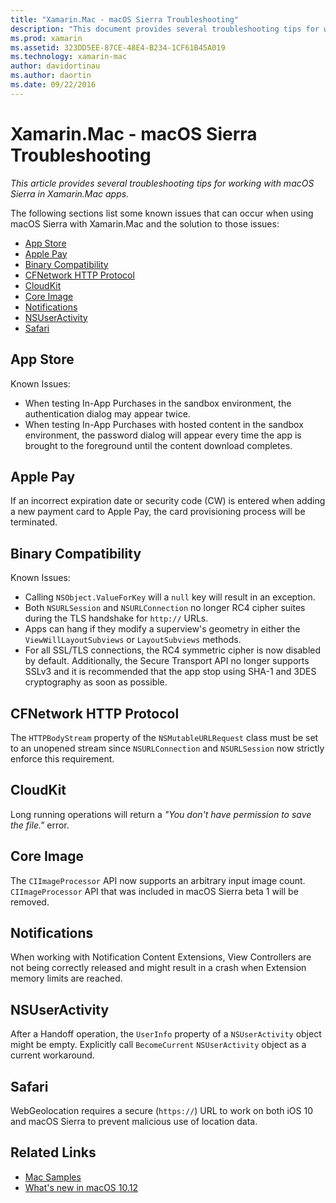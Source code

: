 ```yaml
---
title: "Xamarin.Mac - macOS Sierra Troubleshooting"
description: "This document provides several troubleshooting tips for working with macOS Sierra in Xamarin.Mac apps. Tips relate to the Mac App Store, Apple Pay, binary compatibility, CFNetwork, CloudKit, and more."
ms.prod: xamarin
ms.assetid: 323DD5EE-87CE-48E4-B234-1CF61B45A019
ms.technology: xamarin-mac
author: davidortinau
ms.author: daortin
ms.date: 09/22/2016
---
```


# Xamarin.Mac - macOS Sierra Troubleshooting

_This article provides several troubleshooting tips for working with macOS Sierra in Xamarin.Mac apps._

The following sections list some known issues that can occur when using macOS Sierra with Xamarin.Mac and the solution to those issues:

- [App Store](#App-Store)
- [Apple Pay](#Apple-Pay)
- [Binary Compatibility](#Binary-Compatibility)
- [CFNetwork HTTP Protocol](#CFNetwork-HTTP-Protocol)
- [CloudKit](#CloudKit)
- [Core Image](#CoreImage)
- [Notifications](#Notifications)
- [NSUserActivity](#NSUserActivity)
- [Safari](#Safari)

<a name="App-Store" />

## App Store

Known Issues:

- When testing In-App Purchases in the sandbox environment, the authentication dialog may appear twice.
- When testing In-App Purchases with hosted content in the sandbox environment, the password dialog will appear every time the app is brought to the foreground until the content download completes.

<a name="Apple-Pay" />

## Apple Pay

If an incorrect expiration date or security code (CW) is entered when adding a new payment card to Apple Pay, the card provisioning process will be terminated.

<a name="Binary-Compatibility" />

## Binary Compatibility

Known Issues:

- Calling `NSObject.ValueForKey` will a `null` key will result in an exception.
- Both `NSURLSession` and `NSURLConnection` no longer RC4 cipher suites during the TLS handshake for `http://` URLs.
- Apps can hang if they modify a superview's geometry in either the `ViewWillLayoutSubviews` or `LayoutSubviews` methods.
- For all SSL/TLS connections, the RC4 symmetric cipher is now disabled by default. Additionally, the Secure Transport API no longer supports SSLv3 and it is recommended that the app stop using SHA-1 and 3DES cryptography as soon as possible.

<a name="CFNetwork-HTTP-Protocol" />

## CFNetwork HTTP Protocol

The `HTTPBodyStream` property of the `NSMutableURLRequest` class must be set to an unopened stream since `NSURLConnection` and `NSURLSession` now strictly enforce this requirement.

<a name="CloudKit" />

## CloudKit

Long running operations will return a _"You don't have permission to save the file."_ error.

<a name="CoreImage" />

## Core Image

The `CIImageProcessor` API now supports an arbitrary input image count. `CIImageProcessor` API that was included in macOS Sierra beta 1 will be removed.

<a name="Notifications" />

## Notifications

When working with Notification Content Extensions, View Controllers are not being correctly released and might result in a crash when Extension memory limits are reached.

<a name="NSUserActivity" />

## NSUserActivity

After a Handoff operation, the `UserInfo` property of a `NSUserActivity` object might be empty. Explicitly call `BecomeCurrent` `NSUserActivity` object as a current workaround.

<a name="Safari" />

## Safari

WebGeolocation requires a secure (`https://`) URL to work on both iOS 10 and macOS Sierra to prevent malicious use of location data.

## Related Links

- [Mac Samples](https://docs.microsoft.com/samples/browse/?products=xamarin&term=Xamarin.Mac)
- [What's new in macOS 10.12](https://developer.apple.com/library/prerelease/content/releasenotes/MacOSX/WhatsNewInOSX/Articles/OSXv10.html#//apple_ref/doc/uid/TP40017145-SW1)
